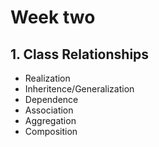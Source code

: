 # Week two

## 1. Class Relationships

* Realization 
* Inheritence/Generalization
* Dependence
* Association
* Aggregation
* Composition